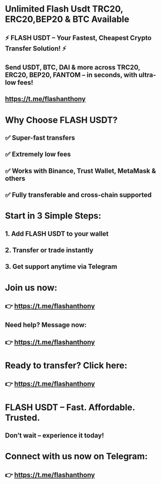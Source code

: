 # Unlimited  Flash Usdt TRC20, ERC20,BEP20  & BTC Available 
## ⚡️ FLASH USDT – Your Fastest, Cheapest Crypto Transfer Solution! ⚡️

## Send USDT, BTC, DAI & more across TRC20, ERC20, BEP20, FANTOM – in seconds, with ultra-low fees!

## https://t.me/flashanthony

# Why Choose FLASH USDT?
## ✅ Super-fast transfers
## ✅ Extremely low fees
## ✅ Works with Binance, Trust Wallet, MetaMask & others
## ✅ Fully transferable and cross-chain supported

# Start in 3 Simple Steps:

## 1. Add FLASH USDT to your wallet


## 2. Transfer or trade instantly


## 3. Get support anytime via Telegram



# Join us now:
## 👉 https://t.me/flashanthony
## Need help? Message now:
## 👉 https://t.me/flashanthony
# Ready to transfer? Click here:
## 👉 https://t.me/flashanthony

# FLASH USDT – Fast. Affordable. Trusted.
## Don’t wait – experience it today!
# Connect with us now on Telegram:
## 👉 https://t.me/flashanthony
